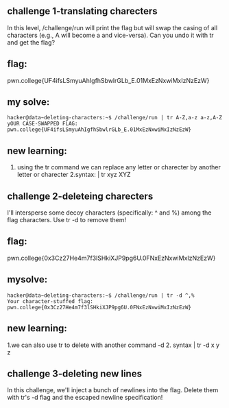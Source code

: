 ## challenge 1-translating charecters

In this level, /challenge/run will print the flag but will swap the casing of all characters (e.g., A will become a and vice-versa). Can you undo it with tr and get the flag?

## flag:
pwn.college{UF4ifsLSmyuAhIgfhSbwlrGLb_E.01MxEzNxwiMxIzNzEzW}

## my solve:
```
hacker@data~deleting-characters:~$ /challenge/run | tr A-Z,a-z a-z,A-Z
yOUR CASE-SWAPPED FLAG:
pwn.college{UF4ifsLSmyuAhIgfhSbwlrGLb_E.01MxEzNxwiMxIzNzEzW}
```
## new learning:

1. using the tr command we can replace any letter or charecter by another letter or charecter
2.syntax: | tr xyz XYZ

## challenge 2-deleteing charecters

 I'll intersperse some decoy characters (specifically: ^ and %) among the flag characters. Use tr -d to remove them!

## flag:

pwn.college{0x3Cz27He4m7f3lSHkiXJP9pg6U.0FNxEzNxwiMxIzNzEzW}

## mysolve:
```
hacker@data~deleting-characters:~$ /challenge/run | tr -d ^,%
Your character-stuffed flag:
pwn.college{0x3Cz27He4m7f3lSHkiXJP9pg6U.0FNxEzNxwiMxIzNzEzW}
```
## new learning:

1.we can also use tr to delete with another command -d
2. syntax | tr -d x y z

## challenge 3-deleting new lines

In this challenge, we'll inject a bunch of newlines into the flag. Delete them with tr's -d flag and the escaped newline specification!

